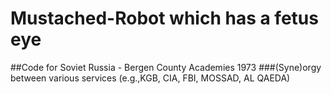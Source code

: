 Mustached-Robot which has a fetus eye
===============

##Code for Soviet Russia - Bergen County Academies 1973
###(Syne)orgy between various services (e.g.,KGB, CIA, FBI, MOSSAD, AL QAEDA)
